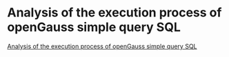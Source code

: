 # Analysis of the execution process of openGauss simple query SQL
[Analysis of the execution process of openGauss simple query SQL](https://aiwithcloud.com/2022/09/15/analysis_of_the_execution_process_of_opengauss_simple_query_sql/)